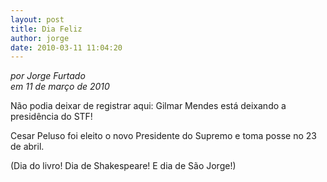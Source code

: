 ```yaml
---
layout: post
title: Dia Feliz
author: jorge
date: 2010-03-11 11:04:20
---
```

*por Jorge Furtado*\
*em 11 de março de 2010*

Não podia deixar de registrar aqui: Gilmar Mendes está deixando a presidência do STF!

Cesar Peluso foi eleito o novo Presidente do Supremo e toma posse no 23 de abril. 

(Dia do livro! Dia de Shakespeare! E dia de São Jorge!)